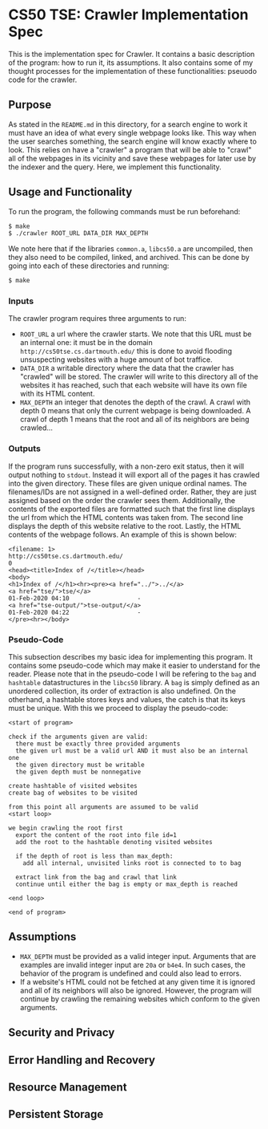 # CS50 TSE: Crawler Implementation Spec
This is the implementation spec for Crawler. It contains a basic 
description of the program: how to run it, its assumptions. It also
contains some of my thought processes for the implementation of these
functionalities: pseuodo code for the crawler.

## Purpose
As stated in the `README.md` in this directory, for a search engine to work
it must have an idea of what every single webpage looks like. This way when
the user searches something, the search engine will know exactly where to 
look. This relies on have a "crawler" a program that will be able to "crawl"
all of the webpages in its vicinity and save these webpages for later use
by the indexer and the query. Here, we implement this functionality. 

## Usage and Functionality
To run the program, the following commands must be run beforehand:
```bash
$ make
$ ./crawler ROOT_URL DATA_DIR MAX_DEPTH
```
We note here that if the libraries `common.a`, `libcs50.a` are uncompiled,
then they also need to be compiled, linked, and archived. This can be done
by going into each of these directories and running:
```bash
$ make
```

### Inputs
The crawler program requires three arguments to run:
- `ROOT_URL` a url where the crawler starts. We note that this URL must be 
an internal one: it must be in the domain `http://cs50tse.cs.dartmouth.edu/`
this is done to avoid flooding unsuspecting websites with a huge amount of
bot traffice.
- `DATA_DIR` a writable directory where the data that the crawler has "crawled" will be stored. The crawler will write to this directory all of the websites
it has reached, such that each website will have its own file with its HTML 
content.
- `MAX_DEPTH` an integer that denotes the depth of the crawl. A crawl with
depth 0 means that only the current webpage is being downloaded. A crawl of
depth 1 means that the root and all of its neighbors are being crawled...

### Outputs 
If the program runs successfully, with a non-zero exit status, then it will
output nothing to `stdout`. Instead it will export all of the pages it has
crawled into the given directory. These files are given unique ordinal 
names. The filenames/IDs are not assigned in a well-defined order. Rather,
they are just assigned based on the order the crawler sees them. 
Additionally, the contents of the exported files are formatted such that
the first line displays the url from which the HTML contents was taken
from. The second line displays the depth of this website relative to the root.
Lastly, the HTML contents of the webpage follows. An example of this is
shown below:
```
<filename: 1>
http://cs50tse.cs.dartmouth.edu/
0
<head><title>Index of /</title></head>
<body>
<h1>Index of /</h1><hr><pre><a href="../">../</a>
<a href="tse/">tse/</a>                                               01-Feb-2020 04:10                   -
<a href="tse-output/">tse-output/</a>                                        01-Feb-2020 04:22                   -
</pre><hr></body>
```
### Pseudo-Code
This subsection describes my basic idea for implementing this program. It contains
some pseudo-code which may make it easier to understand for the reader. Please
note that in the pseudo-code I will be refering to the `bag` and `hashtable` 
datastructures in the `libcs50` library. A `bag` is simply defined as an 
unordered collection, its order of extraction is also undefined. On the otherhand,
a hashtable stores keys and values, the catch is that its keys must be unique.
With this we proceed to display the pseudo-code:
```
<start of program>

check if the arguments given are valid:
  there must be exactly three provided arguments
  the given url must be a valid url AND it must also be an internal one
  the given directory must be writable
  the given depth must be nonnegative

create hashtable of visited websites
create bag of websites to be visited

from this point all arguments are assumed to be valid
<start loop>

we begin crawling the root first
  export the content of the root into file id=1
  add the root to the hashtable denoting visited websites
  
  if the depth of root is less than max_depth:
    add all internal, unvisited links root is connected to to bag

  extract link from the bag and crawl that link
  continue until either the bag is empty or max_depth is reached

<end loop>

<end of program>
```

## Assumptions
- `MAX_DEPTH` must be provided as a valid integer input. Arguments that are
examples are invalid integer input are `20a` or `b4e4`. In such cases, the
behavior of the program is undefined and could also lead to errors.
- If a website's HTML could not be fetched at any given time it is ignored
and all of its neighbors will also be ignored. However, the program will
continue by crawling the remaining websites which conform to the given 
arguments.

## Security and Privacy 

## Error Handling and Recovery

## Resource Management

## Persistent Storage
